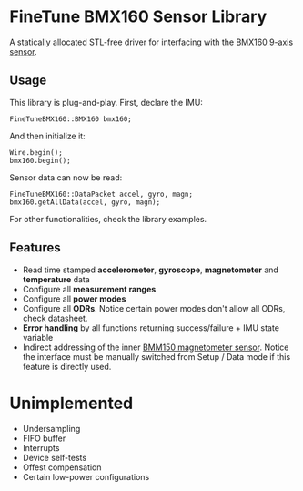 # FineTune BMX160 Sensor Library

A statically allocated STL-free driver for interfacing with the [BMX160 9-axis sensor](https://www.mouser.com/pdfdocs/BST-BMX160-DS000-11.pdf?srsltid=AfmBOorUoEEuLLeUnl63Qi5JP0psxd0zj9lsFmA3bqbn5dXef2W4PHS2).

## Usage
This library is plug-and-play. First, declare the IMU:
```
FineTuneBMX160::BMX160 bmx160;
```
And then initialize it:
```
Wire.begin();
bmx160.begin();
```
Sensor data can now be read:
```
FineTuneBMX160::DataPacket accel, gyro, magn;
bmx160.getAllData(accel, gyro, magn);
```

For other functionalities, check the library examples.

## Features
- Read time stamped **accelerometer**, **gyroscope**, **magnetometer** and **temperature** data
- Configure all **measurement ranges**
- Configure all **power modes**
- Configure all **ODRs**. Notice certain power modes don't allow all ODRs, check datasheet.
- **Error handling** by all functions returning success/failure + IMU state variable 
- Indirect addressing of the inner [BMM150 magnetometer sensor](https://www.bosch-sensortec.com/media/boschsensortec/downloads/datasheets/bst-bmm150-ds001.pdf). Notice the interface must be manually switched from Setup / Data mode if this feature is directly used.

# Unimplemented
- Undersampling
- FIFO buffer
- Interrupts
- Device self-tests
- Offest compensation
- Certain low-power configurations




